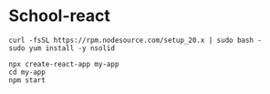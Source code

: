 # School-react

```
curl -fsSL https://rpm.nodesource.com/setup_20.x | sudo bash -
sudo yum install -y nsolid
```


```
npx create-react-app my-app
cd my-app
npm start
```
